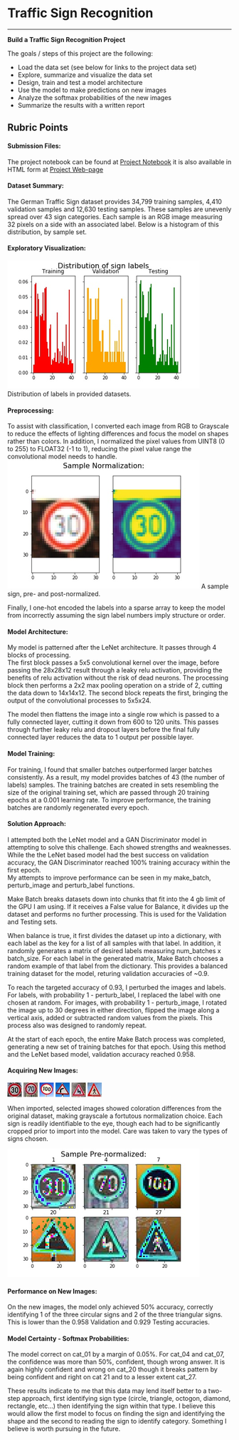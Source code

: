 # **Traffic Sign Recognition** 

---

**Build a Traffic Sign Recognition Project**

The goals / steps of this project are the following:
* Load the data set (see below for links to the project data set)
* Explore, summarize and visualize the data set
* Design, train and test a model architecture
* Use the model to make predictions on new images
* Analyze the softmax probabilities of the new images
* Summarize the results with a written report


[//]: # (Image References)

[Label Distribution]: ./visual/raw_label_dist.jpg "Label Distribution"
[Normalization Sample]: ./visual/norm_sample_image.jpg "Normalization Sample"
[Cat 01]: ./visual/cat_01.jpg "Traffic Sign 1"
[Cat 04]: ./visual/cat_04.jpg "Traffic Sign 2"
[Cat 07]: ./visual/cat_07.jpg "Traffic Sign 3"
[Cat 20]: ./visual/cat_20.jpg "Traffic Sign 4"
[Cat 21]: ./visual/cat_21.jpg "Traffic Sign 5"
[Cat 27]: ./visual/cat_27.jpg "Traffic Sign 6"
[Normalized_new_signs]: ./visual/norm_new_signs.jpg "Normalized New Signs"

## Rubric Points

#### Submission Files:
The project notebook can be found at [Project Notebook](https://github.com/Rob-M-F/CarND-Traffic-Sign-Classifier-Project/blob/master/Traffic_Sign_Classifier.ipynb) it is also available in HTML form at [Project Web-page](https://github.com/Rob-M-F/CarND-Traffic-Sign-Classifier-Project/blob/master/Traffic_Sign_Classifier.html)

#### Dataset Summary:
The German Traffic Sign dataset provides 34,799 training samples, 4,410 validation samples and 12,630 testing samples. These samples are unevenly spread over 43 sign categories. Each sample is an RGB image measuring 32 pixels on a side with an associated label. Below is a histogram of this distribution, by sample set.  

#### Exploratory Visualization:
![alt text][Label Distribution]
Distribution of labels in provided datasets.  

#### Preprocessing:
To assist with classification, I converted each image from RGB to Grayscale to reduce the effects of lighting differences and focus the model on shapes rather than colors. In addition, I normalized the pixel values from UINT8 (0 to 255) to FLOAT32 (-1 to 1), reducing the pixel value range the convolutional model needs to handle.   
![alt text][Normalization Sample]
A sample sign, pre- and post-normalized.  

Finally, I one-hot encoded the labels into a sparse array to keep the model from incorrectly assuming the sign label numbers imply structure or order.

#### Model Architecture:
My model is patterned after the LeNet architecture. It passes through 4 blocks of processing.  
The first block passes a 5x5 convolutional kernel over the image, before passing the 28x28x12 result through a leaky relu activation, providing the benefits of relu activation without the risk of dead neurons. The processing block then performs a 2x2 max pooling operation on a stride of 2, cutting the data down to 14x14x12. The second block repeats the first, bringing the output of the convolutional processes to 5x5x24.  

The model then flattens the image into a single row which is passed to a fully connected layer, cutting it down from 600 to 120 units. This passes through further leaky relu and dropout layers before the final fully connected layer reduces the data to 1 output per possible layer.

#### Model Training:
For training, I found that smaller batches outperformed larger batches consistently. As a result, my model provides batches of 43 (the number of labels) samples. The training batches are created in sets resembling the size of the original training set, which are passed through 20 training epochs at a 0.001 learning rate. To improve performance, the training batches are randomly regenerated every epoch.  

#### Solution Approach:
I attempted both the LeNet model and a GAN Discriminator model in attempting to solve this challenge. Each showed strengths and weaknesses. While the the LeNet based model had the best success on validation accuracy, the GAN Discriminator reached 100% training accuracy within the first epoch.  
My attempts to improve performance can be seen in my make_batch, perturb_image and perturb_label functions.  

Make Batch breaks datasets down into chunks that fit into the 4 gb limit of the GPU I am using. If it receives a False value for Balance, it divides up the dataset and performs no further processing. This is used for the Validation and Testing sets. 

When balance is true, it first divides the dataset up into a dictionary, with each label as the key for a list of all samples with that label. In addition, it randomly generates a matrix of desired labels measuring num_batches x batch_size. For each label in the generated matrix, Make Batch chooses a random example of that label from the dictionary. This provides a balanced training dataset for the model, returing validation accuracies of ~0.9. 

To reach the targeted accuracy of 0.93, I perturbed the images and labels. For labels, with probability 1 - perturb_label, I replaced the label with one chosen at random. For images, with probability 1 - perturb_image, I rotated the image up to 30 degrees in either direction, flipped the image along a vertical axis, added or subtracted random values from the pixels. This process also was designed to randomly repeat.  

At the start of each epoch, the entire Make Batch process was completed, generating a new set of training batches for that epoch. Using this method and the LeNet based model, validation accuracy reached 0.958.

#### Acquiring New Images:
![alt text][Cat 01]
![alt text][Cat 04]
![alt text][Cat 07]
![alt text][Cat 20]
![alt text][Cat 21]
![alt text][Cat 27]

When imported, selected images showed coloration differences from the original dataset, making grayscale a fortutous normalization choice. Each sign is readily identifiable to the eye, though each had to be significantly cropped prior to import into the model. Care was taken to vary the types of signs chosen.  

![alt text][Normalized_new_signs]

#### Performance on New Images:
On the new images, the model only achieved 50% accuracy, correctly identifying 1 of the three circular signs and 2 of the three triangular signs. This is lower than the 0.958 Validation and 0.929 Testing accuracies.  

#### Model Certainty - Softmax Probabilities:
The model correct on cat_01 by a margin of 0.05%. For cat_04 and cat_07, the confidence was more than 50%, confident, though wrong answer. It is again highly confident and wrong on cat_20 though it breaks pattern by being confident and right on cat 21 and to a lesser extent cat_27.  

These results indicate to me that this data may lend itself better to a two-step approach, first identifying sign type (circle, triangle, octogon, diamond, rectangle, etc...) then identifying the sign within that type. I believe this would allow the first model to focus on finding the sign and identifying the shape and the second to reading the sign to identify category. Something I believe is worth pursuing in the future.
